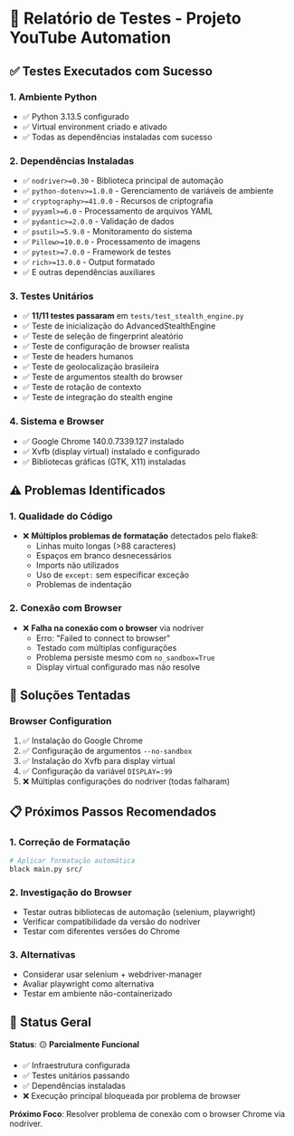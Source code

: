 # 🧪 Relatório de Testes - Projeto YouTube Automation

## ✅ Testes Executados com Sucesso

### 1. **Ambiente Python**
- ✅ Python 3.13.5 configurado
- ✅ Virtual environment criado e ativado
- ✅ Todas as dependências instaladas com sucesso

### 2. **Dependências Instaladas**
- ✅ `nodriver>=0.30` - Biblioteca principal de automação
- ✅ `python-dotenv>=1.0.0` - Gerenciamento de variáveis de ambiente  
- ✅ `cryptography>=41.0.0` - Recursos de criptografia
- ✅ `pyyaml>=6.0` - Processamento de arquivos YAML
- ✅ `pydantic>=2.0.0` - Validação de dados
- ✅ `psutil>=5.9.0` - Monitoramento do sistema
- ✅ `Pillow>=10.0.0` - Processamento de imagens
- ✅ `pytest>=7.0.0` - Framework de testes
- ✅ `rich>=13.0.0` - Output formatado
- ✅ E outras dependências auxiliares

### 3. **Testes Unitários**
- ✅ **11/11 testes passaram** em `tests/test_stealth_engine.py`
- ✅ Teste de inicialização do AdvancedStealthEngine
- ✅ Teste de seleção de fingerprint aleatório
- ✅ Teste de configuração de browser realista
- ✅ Teste de headers humanos
- ✅ Teste de geolocalização brasileira
- ✅ Teste de argumentos stealth do browser
- ✅ Teste de rotação de contexto
- ✅ Teste de integração do stealth engine

### 4. **Sistema e Browser**
- ✅ Google Chrome 140.0.7339.127 instalado
- ✅ Xvfb (display virtual) instalado e configurado
- ✅ Bibliotecas gráficas (GTK, X11) instaladas

## ⚠️ Problemas Identificados

### 1. **Qualidade do Código**
- ❌ **Múltiplos problemas de formatação** detectados pelo flake8:
  - Linhas muito longas (>88 caracteres)
  - Espaços em branco desnecessários
  - Imports não utilizados
  - Uso de `except:` sem especificar exceção
  - Problemas de indentação

### 2. **Conexão com Browser**
- ❌ **Falha na conexão com o browser** via nodriver
  - Erro: "Failed to connect to browser"
  - Testado com múltiplas configurações
  - Problema persiste mesmo com `no_sandbox=True`
  - Display virtual configurado mas não resolve

## 🔧 Soluções Tentadas

### Browser Configuration
1. ✅ Instalação do Google Chrome
2. ✅ Configuração de argumentos `--no-sandbox`
3. ✅ Instalação do Xvfb para display virtual
4. ✅ Configuração da variável `DISPLAY=:99`
5. ❌ Múltiplas configurações do nodriver (todas falharam)

## 📋 Próximos Passos Recomendados

### 1. **Correção de Formatação** 
```bash
# Aplicar formatação automática
black main.py src/
```

### 2. **Investigação do Browser**
- Testar outras bibliotecas de automação (selenium, playwright)
- Verificar compatibilidade da versão do nodriver
- Testar com diferentes versões do Chrome

### 3. **Alternativas**
- Considerar usar selenium + webdriver-manager
- Avaliar playwright como alternativa
- Testar em ambiente não-containerizado

## 🎯 Status Geral

**Status**: 🟡 **Parcialmente Funcional**
- ✅ Infraestrutura configurada
- ✅ Testes unitários passando  
- ✅ Dependências instaladas
- ❌ Execução principal bloqueada por problema de browser

**Próximo Foco**: Resolver problema de conexão com o browser Chrome via nodriver.
